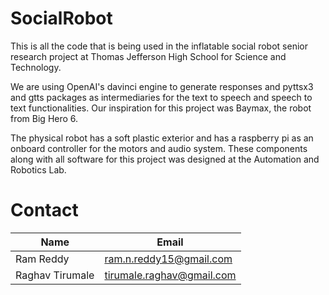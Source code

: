 # SocialRobot
This is all the code that is being used in the inflatable social robot senior research project at Thomas Jefferson High School for Science and Technology.

We are using OpenAI's davinci engine to generate responses and pyttsx3 and gtts packages as intermediaries for the text to speech and speech to text functionalities. Our inspiration for this project was Baymax, the robot from Big Hero 6.

The physical robot has a soft plastic exterior and has a raspberry pi as an onboard controller for the motors and audio system. These components along with all software for this project was designed at the Automation and Robotics Lab.

# Contact
| Name  | Email |
| ------------- | ------------- |
| Ram Reddy  | ram.n.reddy15@gmail.com  |
| Raghav Tirumale  | tirumale.raghav@gmail.com  |


